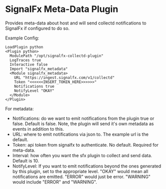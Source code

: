 SignalFx Meta-Data Plugin
==============================

Provides meta-data about host and will send collectd notifications to SignalFx if configured to do so.

Example Config:

```
LoadPlugin python
<Plugin python>
  ModulePath "/opt/signalfx-collectd-plugin"
  LogTraces true
  Interactive false
  Import "signalfx_metadata"
  <Module signalfx_metadata>
    URL "https://ingest.signalfx.com/v1/collectd"
    Token "<<<<<<INSERT_TOKEN_HERE>>>>>>"
    Notifications true
    NotifyLevel "OKAY"
  </Module>
</Plugin>
```

For metadata:

* Notifications: do we want to emit notifications from the plugin true or false. Default is false.
  Note, the plugin will send it's own metadata as events in addition to this.
* URL: where to emit notifications via json to. The example url is the default.
* Token: api token from signalfx to authenticate. No default. Required for meta-data.
* Interval: how often you want the sfx plugin to collect and send data. Default is 10.
* NotifyLevel: If you want to emit notifications beyond the ones generated by this plugin, set to
  the appropriate level. "OKAY" would mean all notifications are emitted.  "ERROR" would just be
  error.  "WARNING" would include "ERROR" and "WARNING".

